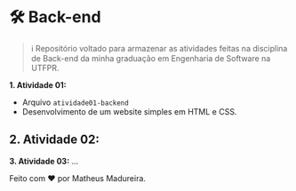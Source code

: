 # 🛠️ Back-end
> ℹ️ Repositório voltado para armazenar as atividades feitas na disciplina de Back-end da minha graduação em Engenharia de Software na UTFPR.

**1. Atividade 01:**
  - Arquivo `atividade01-backend`
  - Desenvolvimento de um website simples em HTML e CSS.

**2. Atividade 02:**
  -
**3. Atividade 03:**
...



Feito com ❤️ por Matheus Madureira.
